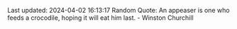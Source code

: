 Last updated: 2024-04-02 16:13:17
Random Quote: An appeaser is one who feeds a crocodile, hoping it will eat him last. - Winston Churchill